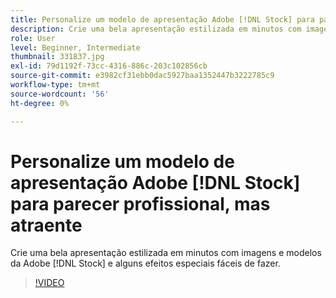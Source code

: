 ```yaml
---
title: Personalize um modelo de apresentação Adobe [!DNL Stock] para parecer profissional, mas atraente
description: Crie uma bela apresentação estilizada em minutos com imagens e modelos de Adobe [!DNL Stock] e alguns efeitos especiais fáceis de fazer
role: User
level: Beginner, Intermediate
thumbnail: 331837.jpg
exl-id: 79d1192f-73cc-4316-886c-203c102856cb
source-git-commit: e3982cf31ebb0dac5927baa1352447b3222785c9
workflow-type: tm+mt
source-wordcount: '56'
ht-degree: 0%

---
```


# Personalize um modelo de apresentação Adobe [!DNL Stock] para parecer profissional, mas atraente

Crie uma bela apresentação estilizada em minutos com imagens e modelos da Adobe [!DNL Stock] e alguns efeitos especiais fáceis de fazer.

>[!VIDEO](https://video.tv.adobe.com/v/331837?hidetitle=true)
